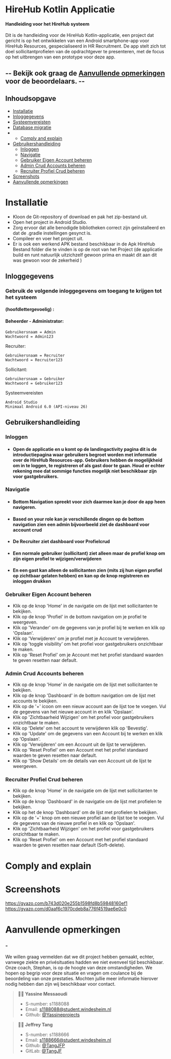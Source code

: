 # HireHub Kotlin Applicatie

#### Handleiding voor het HireHub systeem
Dit is de handleiding voor de HireHub Kotlin-applicatie, een project dat gericht is op het ontwikkelen van een Android smartphone-app voor HireHub Resources, gespecialiseerd in HR Recruitment. De app stelt zich tot doel sollicitantprofielen van de opdrachtgever te presenteren, met de focus op het uitbrengen van een prototype voor deze app.
##   -- Bekijk ook graag de <a href="#aanvullende-opmerkingen" target="_new">Aanvullende opmerkingen</a> voor de beoordelaars. --
## Inhoudsopgave
- [Installatie](#installatie)
- [Inloggegevens](#inloggegevens)
- [Systeemvereisten](#systeemvereisten)
- [Database migratie](#database-migratie)
- - [Comply and explain](#comply-and-explain)
- [Gebruikershandleiding](#gebruikershandleiding)
    - [Inloggen](#inloggen)
    - [Navigatie](#navigatie)
    - [Gebruiker Eigen Account beheren](#gebruiker-eigen-account-beheren)
    - [Admin Crud Accounts beheren](#admin-crud-accounts-beheren)
    - [Recruiter Profiel Crud beheren](#recruiter-profiel-crud-beheren)
- [Screenshots](#screenshots)
- [Aanvullende opmerkingen](#aanvullende-opmerkingen)


# Installatie

- Kloon de Git-repository of download en pak het zip-bestand uit.
- Open het project in Android Studio.
- Zorg ervoor dat alle benodigde bibliotheken correct zijn geïnstalleerd en dat de .gradle instellingen gesynct is.
- Compileer en voer het project uit.
- Er is ook een werkend APK bestand beschikbaar in de Apk HireHub Bestand folder die te vinden is op de root van het Project (de applicatie build en runt natuurlijk uitzichzelf gewoon prima en maakt dit aan dit was gewoon voor de zekerheid )


## Inloggegevens

### Gebruik de volgende inloggegevens om toegang te krijgen tot het systeem

#### (hoofdlettergevoelig) :

#### Beheerder - Administrator:

    Gebruikersnaam = Admin
    Wachtwoord = Admin123
Recruiter:

    Gebruikersnaam = Recruiter
    Wachtwoord = Recruiter123

Sollicitant:

    Gebruikersnaam = Gebruiker
    Wachtwoord = Gebruiker123

Systeemvereisten

    Android Studio
    Minimaal Android 6.0 (API-niveau 26)


## Gebruikershandleiding

### Inloggen

- #### Open de applicatie en u komt op de landingactivity pagina dit is de introductiepagina waar gebruikers begroet worden met informatie over de HireHub Resources-app. Gebruikers hebben de mogelijkheid om in te loggen, te registreren of als gast door te gaan. Houd er echter rekening mee dat sommige functies mogelijk niet beschikbaar zijn voor gastgebruikers.

### Navigatie

- #### Bottom Navigation spreekt voor zich daarmee kan je door de app heen navigeren.
- #### Based on your role kan je verschillende dingen op de bottom navigation zien een admin bijvoorbeeld ziet de dashboard voor account crud
- #### De Recruiter ziet dashboard voor Profielcrud
- #### Een normale gebruiker (sollicitant) ziet alleen maar de profiel knop om zijn eigen profiel te wijzigen/verwijderen
- #### En een gast kan alleen de sollicitanten zien (mits zij hun eigen profiel op zichtbaar gelaten hebben) en kan op de knop registreren en inloggen drukken



### Gebruiker Eigen Account beheren
- Klik op de knop  'Home' in de navigatie om de lijst met sollicitanten te bekijken.
- Klik op de knop 'Profiel' in de bottom navigation om je profiel te weergeven.
- Klik op 'Verander' om de gegevens van je profiel bij te werken en klik op 'Opslaan'.
- Klik op 'Verwijderen' om je profiel met je Account te verwijderen.
- Klik op 'toggle visibility' om het profiel voor gastgebruikers onzichtbaar te maken.
- Klik op 'Reset Profiel' om je Account met het profiel standaard waarden te geven resetten naar default.



### Admin Crud Accounts beheren
- Klik op de knop  'Home' in de navigatie om de lijst met sollicitanten te bekijken.
- Klik op de knop 'Dashboard' in de bottom navigation om de lijst met accounts te bekijken.
- Klik op de '+' icoon om een nieuw account aan de lijst toe te voegen.
  Vul de gegevens van het nieuwe account in en klik 'Opslaan'.
- Klik op 'Zichtbaarheid Wijzigen' om het profiel voor gastgebruikers onzichtbaar te maken.
- Klik op 'Delete' om het account te verwijderen klik op 'Bevestig'.
- Klik op 'Update' om de gegevens van een Account bij te werken en klik op 'Opslaan'.
- Klik op 'Verwijderen' om een Account uit de lijst te verwijderen.
- Klik op 'Reset Profiel' om een Account met het profiel standaard waarden te geven resetten naar default.
- Klik op 'Show Details' om de details van een Account uit de lijst te weergeven.



### Recruiter Profiel Crud beheren
- Klik op de knop  'Home' in de navigatie om de lijst met sollicitanten te bekijken.
- Klik op de knop  'Dashboard' in de navigatie om de lijst met profielen te bekijken.
- Klik op het de knop 'Dashboard' om de lijst met profielen te bekijken.
- Klik op de '+' knop om een nieuwe profiel aan de lijst toe te voegen.
  Vul de gegevens van de nieuwe profiel in en klik op 'Opslaan'.
- Klik op 'Zichtbaarheid Wijzigen' om het profiel voor gastgebruikers onzichtbaar te maken.
- Klik op 'Reset Profiel' om een Account met het profiel standaard waarden te geven resetten naar default (Soft-delete).


# Comply and explain


# Screenshots
https://gyazo.com/b743d020e255b1598fd8b59848160ef1
https://gyazo.com/d0aaf6c1970cdeb8a776f4519ae6e0c0
# Aanvullende opmerkingen

### -
We willen graag vermelden dat we dit project hebben gemaakt, echter, vanwege ziekte en privésituaties hadden we niet evenveel tijd beschikbaar. Onze coach, Stephan, is op de hoogte van deze omstandigheden. We hopen op begrip voor deze situatie en vragen om coulance bij de beoordeling van onze prestaties. Mochten jullie meer informatie hierover nodig hebben dan zijn wij beschikbaar voor contact.


> 👨‍🎓 **Yassine Messaoudi**
>
> - S-number: s1188088
> - Email: [s1188088@student.windesheim.nl](mailto:s1188088@student.windesheim.nl)
> - Github: [@Yassineprojects](https://github.com/Yassmakers)

> 👨‍🎓 **Jeffrey Tang**
>
> - S-number: s1188666
> - Email: [s1188666@student.windesheim.nl](mailto:s1188666@student.windesheim.nl)
> - Github: [@TangJFP](https://github.com/TangJFP)
> - GitLab: [@TangJF](https://gitlab.com/TangJF)
